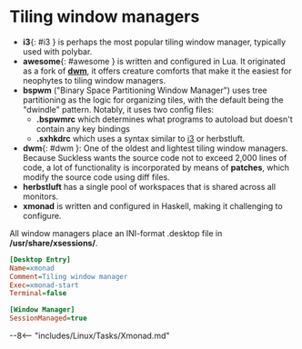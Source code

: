# Tiling window managers

- **i3**{: #i3 } is perhaps the most popular tiling window manager, typically used with polybar.
- **awesome**{: #awesome } is written and configured in Lua. It originated as a fork of [**dwm**](#dwm), it offers creature comforts that make it the easiest for neophytes to tiling window managers.
- **bspwm** ("Binary Space Partitioning Window Manager") uses tree partitioning as the logic for organizing tiles, with the default being the "dwindle" pattern. 
Notably, it uses two config files: 
    - **.bspwmrc** which determines what programs to autoload but doesn't contain any key bindings
    - **.sxhkdrc** which uses a syntax similar to [i3](#i3) or herbstluft.
- **dwm**{: #dwm }: One of the oldest and lightest tiling window managers. 
Because Suckless wants the source code not to exceed 2,000 lines of code, a lot of functionality is incorporated by means of **patches**, which modify the source code using diff files. 
- **herbstluft** has a single pool of workspaces that is shared across all monitors.
- **xmonad** is written and configured in Haskell, making it challenging to configure.

All window managers place an INI-format .desktop file in **/usr/share/xsessions/**.
```ini title="xmonad.desktop"
[Desktop Entry]
Name=xmonad
Comment=Tiling window manager
Exec=xmonad-start
Terminal=false

[Window Manager]
SessionManaged=true
```


--8<-- "includes/Linux/Tasks/Xmonad.md"
